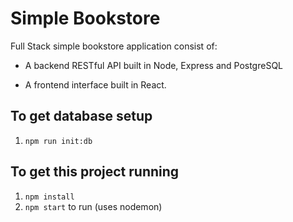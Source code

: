 # Simple Bookstore

Full Stack simple bookstore application consist of: 

  - A backend RESTful API built in Node, Express and PostgreSQL 
  
  - A frontend interface built in React.

## To get database setup 
  1. `npm run init:db`

## To get this project running
  1. `npm install`
  2. `npm start` to run (uses nodemon)